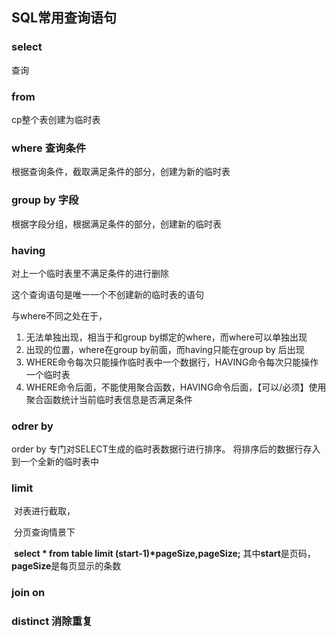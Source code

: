 ## SQL常用查询语句

### **select**

查询

### **from** 

cp整个表创建为临时表

### **where 查询条件**

根据查询条件，截取满足条件的部分，创建为新的临时表

### **group** by 字段

根据字段分组，根据满足条件的部分，创建新的临时表

### **having**

对上一个临时表里不满足条件的进行删除

这个查询语句是唯一一个不创建新的临时表的语句

与where不同之处在于，

 1. 无法单独出现，相当于和group by绑定的where，而where可以单独出现
 2. 出现的位置，where在group by前面，而having只能在group by 后出现
 3.  WHERE命令每次只能操作临时表中一个数据行，HAVING命令每次只能操作一个临时表
 4.  WHERE命令后面，不能使用聚合函数，HAVING命令后面，【可以/必须】使用聚合函数统计当前临时表信息是否满足条件

### **odrer by**

order by 专门对SELECT生成的临时表数据行进行排序。
   将排序后的数据行存入到一个全新的临时表中

### **limit**

​	对表进行截取，

​	分页查询情景下

​	**select \* from table limit (start-1)\*pageSize,pageSize;** 其中**start**是页码，**pageSize**是每页显示的条数

### **join on**

### **distinct  消除重复**
